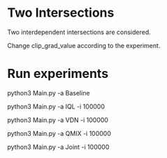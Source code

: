 # Two Intersections

Two interdependent intersections are considered. 


Change clip_grad_value according to the experiment.

# Run experiments

python3 Main.py -a Baseline 

python3 Main.py -a IQL -i 100000

python3 Main.py -a VDN -i 100000

python3 Main.py -a QMIX -i 100000

python3 Main.py -a Joint -i 100000

